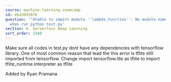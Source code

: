 ```yaml
---
course: machine-learning-zoomcamp
id: eba3d936f6
question: '"Unable to import module ''lambda_function'': No module named ''tensorflow''"
  when run python test.py'
section: 9. Serverless Deep Learning
sort_order: 3340
---
```


Make sure all codes in test.py dont have any dependencies with tensorflow library. One of most common reason that lead the this error is tflite still imported from tensorflow. Change import tensorflow.lite as tflite to import tflite_runtime.interpreter as tflite

Added by Ryan Pramana

